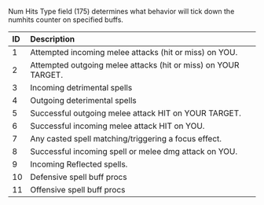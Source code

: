 Num Hits Type field (175) determines what behavior will tick down the numhits counter on specified buffs.

**ID**|**Description**
:-----|:-----
1|Attempted incoming melee attacks (hit or miss) on YOU.
2|Attempted outgoing melee attacks (hit or miss) on YOUR TARGET.
3|Incoming detrimental spells
4|Outgoing deterimental spells
5|Successful outgoing melee attack HIT on YOUR TARGET.
6|Successful incoming melee attack HIT on YOU.
7|Any casted spell matching/triggering a focus effect.
8|Successful incoming spell or melee dmg attack on YOU.
9|Incoming Reflected spells.
10|Defensive spell buff procs
11|Offensive spell buff procs